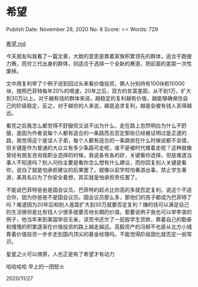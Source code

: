 # 希望

Publish Date: November 28, 2020
No: 8
Score: ⭐️⭐️
Words: 729

[希望.md](%E5%B8%8C%E6%9C%9B%2068c2571fa3f84fed9b9a0455b8016885.md)

今天朋友叫我看了一篇文章，大致的意思是靠着家族积累领先的群体，适合于跑接力赛，而穷三代出身的群体，则适合于选择一个全新的赛道，把前面的差距一次性废掉。

文中用复利举了个例子说到回过头来看价值投资，俩人分别持有100块和10000块，按照巴菲特每年20%的增速，20年之后，双方的贫富差距，从不到1万，扩大到30万以上。对于越有钱的群体来说，越稳定的复利越有价值，越能够确保住自己的阶级稳定，反之，对于越穷的人来说，越是追求复利，越是会被有钱人丢得越远。

看完之后我怎么都觉得不舒服但又说不出为什么，走在路上忽然明白为什么不舒服，是因为作者说每个人都有适合的一条路而去否定那些已经被证明过是正道的路，我觉得这个是误人子弟，每个人都有适合的一条路放在什么时候说都不会错，但关键是作为普通的大众又有多少条路可走呢，谁不是被时代推着走呢？这种就像曾经有朋友咨询我职业选择的时候，我说各有各的好，关键看你选择。但是难道当事人不知道吗？别人问你主要是看你怎么想有什么建议，而你回复别人关键是看你，说白了就是怕承担建议的后果罢了。就像以前学校怕春游出事，禁止学生春游，美其名曰为了你安全着想，其实就是怕承担责任罢了。

不能说巴菲特爸爸是国会议员，巴菲特的起点比你高的多就否定复利，说这个不适合你，因为你爸爸不是国会议员。国会议员那么多，那他们的孩子都成为巴菲特了吗？难道因为20年后和别人差距扩大到30万就要否定复利？赚的钱可以满足自己的生活够但是比有钱人少很多就要否地长期的价值。那要说例子我也可以举李录的例子，他当年来到美国举目无亲，读完书还欠了一屁股学生贷款，靠着自己的勤奋和慢慢的积累逐渐在价值投资的路上越走越远。高毅资产的冯柳不也是从北方小城靠着价值投资一步步走到国内顶尖的基金经理吗。不能觉得阶级固化就否定一些常识。

星星之火可以燎原，人也正是有了希望才有动力

哈哈哈哈 早上的一团怒火

2020/11/27